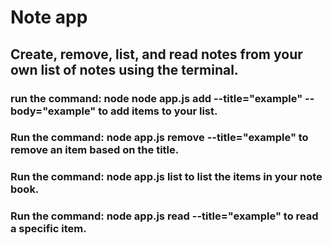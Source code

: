 # Note app

## Create, remove, list, and read notes from your own list of notes using the terminal.

### run the command: node node app.js add --title="example" --body="example" to add items to your list.

### Run the command: node app.js remove --title="example" to remove an  item based on the title.

### Run the command: node app.js list to list the items in your note book.

### Run the command: node app.js read --title="example" to read a specific item.
